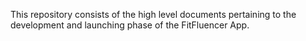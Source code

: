 This repository consists of the high level documents pertaining to the development and launching phase of the FitFluencer App.
